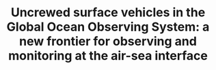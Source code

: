 ---
title: "Uncrewed surface vehicles in the Global Ocean Observing System: a new frontier for observing and monitoring at the air-sea interface"
citation: "Patterson, R.G., Cronin, M.F., Swart, S., Beja, J., Edholm, J.M., McKenna, J., Palter, J.B., Parker, A., Addey, C.I., Boone, W., Bhuyan, P., du Plessis, M.D., and others., 2025. Uncrewed surface vehicles in the Global Ocean Observing System: a new frontier for observing and monitoring at the air-sea interface. Frontiers in Marine Science, 12, p.1523585."
doi: "https://doi.org/10.3389/fmars.2025.1523585"
category: manuscripts
---
